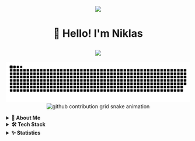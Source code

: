 <div id="header" align="center">
  <img src="https://cdni.iconscout.com/illustration/free/thumb/developer-team-2043022-1731280.png" width="100"/><br/>
  <h1>👋 Hello! I'm Niklas</p>
</div>

<p align="center">
  <a href="https://github.com/niklas2290"><img src="https://img.shields.io/static/v1?label=&message=GitHub&color=181717&logo=GitHub&logoColor=FFFFFF"/></a>
  <!--<a href="https://discord.com/invite/dET2A9F9"><img src="https://img.shields.io/static/v1?label=&message=Discord&color=5865F2&logo=discord&logoColor=FFFFFF"/></a>-->
  <!--<a href="https://www.linkedin.com/in/niklas2290/"><img src="https://img.shields.io/static/v1?label=&message=LinkedIn&color=0A66C2&logo=LinkedIn&logoColor=FFFFFF"/></a>-->
</p>

<div align="center">

![github contribution grid snake animation](https://raw.githubusercontent.com/platane/platane/output/github-contribution-grid-snake-dark.svg#gh-dark-mode-only)
![github contribution grid snake animation](https://raw.githubusercontent.com/snickers03/snickers03/output/github-contribution-grid-snake.svg#gh-light-mode-only)

</div>

  
<div align="left">


<details>
  <summary><b>👤 About Me</b></summary> <br />
<blockquote>
    
As a dedicated programmer, I am constantly looking for new challenges and opportunities to develop my abilities. I am extremely motivated and a fast learner, which means I am always able to implement complex projects safely and efficiently.

With my in-depth knowledge of computer science and passion for new technologies, I am able to develop and effectively implement innovative solutions. I am always willing to share my skills and work with other programmers to collaborate on innovative projects.

My skills span a wide range of programming languages including Python, Java, PHP and HTML/CSS/JavaScript. I am constantly interested in expanding my knowledge and skills in these areas and exploring new technologies.


</blockquote> 
    
----

</details>



<details>
  <summary><b>🛠️ Tech Stack</b></summary>
    <p>
      
| **Category** | **Technologies** |
| - | - |
**Backend** | [![PHP](https://img.shields.io/static/v1?label=&message=PHP&color=777BB4&logo=php&logoColor=FFFFFF)](https://www.php.net/manual/de/intro-whatis.php) [![Java](https://img.shields.io/static/v1?label=&message=Java&color=F80000&logo=Oracle&logoColor=FFFFFF)](https://www.java.com/) [![Python](https://img.shields.io/static/v1?label=&message=Python&color=3776AB&logo=python&logoColor=FFFFFF)](https://www.python.org/) [![JAVASCRIPT](https://img.shields.io/static/v1?label=&message=JavaScript&color=F7DF1E&logo=javascript&logoColor=FFFFFF)](https://www.javascript.com/)
**Frontend** | [![HTML](https://img.shields.io/static/v1?label=&message=HTML&color=E34F26&logo=HTML5&logoColor=FFFFFF)](https://www.w3schools.com/html/) [![CSS](https://img.shields.io/static/v1?label=&message=CSS&color=1572B6&logo=CSS3&logoColor=FFFFFF)](https://www.w3schools.com/css/) [![BOOTSTRAP](https://img.shields.io/static/v1?label=&message=Bootstrap&color=7952B3&logo=bootstrap&logoColor=FFFFFF)](https://getbootstrap.com/) [![Angular](https://img.shields.io/static/v1?label=&message=Angular&color=DD0031&logo=Angular&logoColor=white)](https://angular.io/) [![IONIC](https://img.shields.io/static/v1?label=&message=Ionic&color=3880FF&logo=ionic&logoColor=white)](https://ionicframework.com/)
**Database** | [![MariaDB](https://img.shields.io/static/v1?label=&message=MariaDB&color=003545&logo=MariaDB&logoColor=white)](https://mariadb.org/) [![MySQL](https://img.shields.io/static/v1?label=&message=MySQL&color=4479A1&logo=MySQL&logoColor=FFFFFF)](https://www.mysql.com/de/)
**Code Editors** | [![VS Code](https://img.shields.io/static/v1?label=&message=VS%20Code&color=007ACC&logo=visualstudiocode&logoColor=white)](https://code.visualstudio.com/) [![IntelliJ IDEA](https://img.shields.io/static/v1?label=&message=IntelliJ%20IDEA&color=000000&logo=IntelliJIDEA&logoColor=white)](https://code.visualstudio.com/)

----      
</p>
</details>

<details>
 <summary><b>✨ Statistics</b></summary><br/>

<div align="center">

![image](https://github-readme-stats.vercel.app/api?username=niklas2290&hide_border=true&include_all_commits=false&count_private=true)
![image](https://github-readme-streak-stats.herokuapp.com/?user=niklas2290) <br/>
![image](https://github-readme-stats.vercel.app/api/top-langs/?username=niklas2290&hide_border=true&include_all_commits=true&count_private=true&layout=compact)

<div>

<!-- ![](https://github-profile-trophy.vercel.app/?username=niklas2290&no-frame=true&no-bg=false&margin-w=2) -->

</div>

![](https://komarev.com/ghpvc/?username=niklas2290&color=orange) <br/>
</details>

